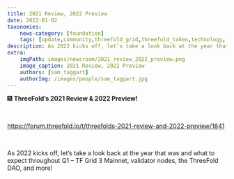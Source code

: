```yaml
---
title: 2021 Review, 2022 Preview
date: 2022-01-02
taxonomies:
    news-category: [foundation]
    tags: [update,community,threefold_grid,threefold_token,technology,farming]
description: As 2022 kicks off, let’s take a look back at the year that was and what to expect throughout Q1.
extra:
    imgPath: images/newsroom/2021_review_2022_preview.png
    image_caption: 2021 Review, 2022 Preview
    authors: [sam_taggart]
    authorImg: /images/people/sam_taggart.jpg
---
```



🎆 **ThreeFold’s 2021 Review & 2022 Preview!**

<br/>

https://forum.threefold.io/t/threefolds-2021-review-and-2022-preview/1641

<br/>

As 2022 kicks off, let’s take a look back at the year that was and what to expect throughout Q1 – TF Grid 3 Mainnet, validator nodes, the ThreeFold DAO, and more!
